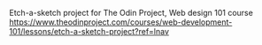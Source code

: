 Etch-a-sketch project for 
The Odin Project, Web design 101 course
https://www.theodinproject.com/courses/web-development-101/lessons/etch-a-sketch-project?ref=lnav